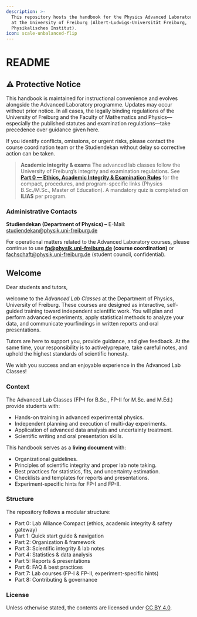 ```yaml
---
description: >-
  This repository hosts the handbook for the Physics Advanced Laboratory Classes
  at the University of Freiburg (Albert-Ludwigs-Universität Freiburg,
  Physikalisches Institut).
icon: scale-unbalanced-flip
---
```


# README

## ⚠️ Protective Notice

This handbook is maintained for instructional convenience and evolves alongside the Advanced Laboratory programme. Updates may occur without prior notice. In all cases, the legally binding regulations of the University of Freiburg and the Faculty of Mathematics and Physics—especially the published statutes and examination regulations—take precedence over guidance given here.

If you identify conflicts, omissions, or urgent risks, please contact the course coordination team or the Studiendekan without delay so corrective action can be taken.

> **Academic integrity & exams** The advanced lab classes follow the University of Freiburg’s integrity and examination regulations. See [**Part 0 — Ethics, Academic Integrity & Examination Rules**](index/part0-ethics-exam-rules.md) for the compact, procedures, and program-specific links (Physics B.Sc./M.Sc., Master of Education). A mandatory quiz is completed on **ILIAS** per program.

### Administrative Contacts

**Studiendekan (Department of Physics) –** E-Mail: studiendekan@physik.uni-freiburg.de

For operational matters related to the Advanced Laboratory courses, please continue to use **fp@physik.uni-freiburg.de (course coordination)** or fachschaft@physik.uni-freiburg.de (student council, confidential).

## Welcome

Dear students and tutors,

welcome to the _Advanced Lab Classes_ at the Department of Physics, University of Freiburg. These courses are designed as interactive, self-guided training toward independent scientific work. You will plan and perform advanced experiments, apply statistical methods to analyze your data, and communicate yourfindings in written reports and oral presentations.

Tutors are here to support you, provide guidance, and give feedback. At the same time, your responsibility is to activelyprepare, take careful notes, and uphold the highest standards of scientific honesty.

We wish you success and an enjoyable experience in the Advanced Lab Classes!

### Context

The Advanced Lab Classes (FP-I for B.Sc., FP-II for M.Sc. and M.Ed.) provide students with:

* Hands-on training in advanced experimental physics.
* Independent planning and execution of multi-day experiments.
* Application of advanced data analysis and uncertainty treatment.
* Scientific writing and oral presentation skills.

This handbook serves as a **living document** with:

* Organizational guidelines.
* Principles of scientific integrity and proper lab note taking.
* Best practices for statistics, fits, and uncertainty estimation.
* Checklists and templates for reports and presentations.
* Experiment-specific hints for FP-I and FP-II.

### Structure

The repository follows a modular structure:

* Part 0: Lab Alliance Compact (ethics, academic integrity & safety gateway)
* Part 1: Quick start guide & navigation
* Part 2: Organization & framework
* Part 3: Scientific integrity & lab notes
* Part 4: Statistics & data analysis
* Part 5: Reports & presentations
* Part 6: FAQ & best practices
* Part 7: Lab courses (FP-I & FP-II, experiment-specific hints)
* Part 8: Contributing & governance

### License

Unless otherwise stated, the contents are licensed under [CC BY 4.0](https://creativecommons.org/licenses/by/4.0/).
